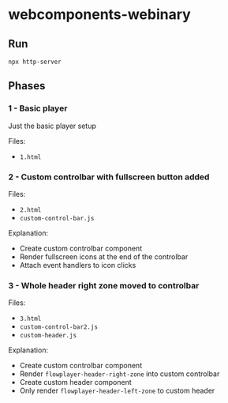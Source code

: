 # webcomponents-webinary

## Run

`npx http-server`

## Phases

### 1 - Basic player

Just the basic player setup

Files:
 * `1.html`

### 2 - Custom controlbar with fullscreen button added

Files: 
 * `2.html`
 * `custom-control-bar.js`

 Explanation:

 * Create custom controlbar component
 * Render fullscreen icons at the end of the controlbar
 * Attach event handlers to icon clicks


### 3 - Whole header right zone moved to controlbar

Files:
 * `3.html`
 * `custom-control-bar2.js`
 * `custom-header.js`

Explanation:

 * Create custom controlbar component
 * Render `flowplayer-header-right-zone` into custom controlbar
 * Create custom header component
 * Only render `flowplayer-header-left-zone` to custom header